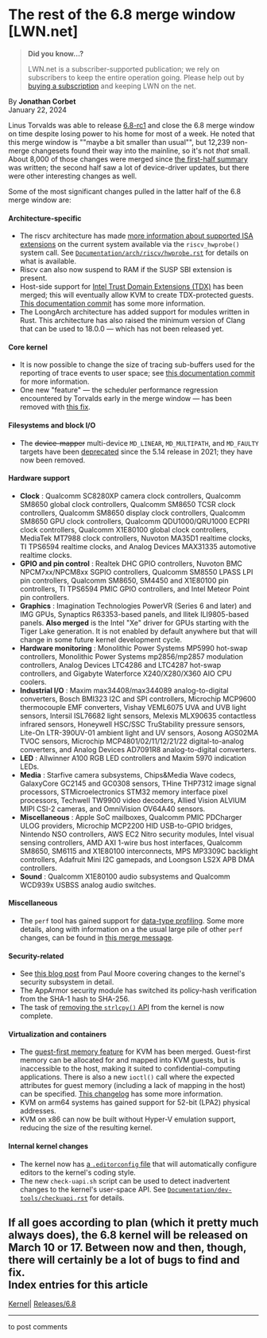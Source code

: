 # The rest of the 6.8 merge window [LWN.net]

> **Did you know...?**
> 
> LWN.net is a subscriber-supported publication; we rely on subscribers to keep the entire operation going. Please help out by [buying a subscription](/Promo/nst-nag4/subscribe) and keeping LWN on the net. 

By **Jonathan Corbet**  
January 22, 2024 

Linus Torvalds was able to release [6.8-rc1](/ml/linux-kernel/CAHk-=wiB4iHTtfZKiy5pC24uOjun4fbj4kSX0=ZnGsOXadMf6g@mail.gmail.com/) and close the 6.8 merge window on time despite losing power to his home for most of a week. He noted that this merge window is ""maybe a bit smaller than usual"", but 12,239 non-merge changesets found their way into the mainline, so it's not _that_ small. About 8,000 of those changes were merged since [the first-half summary](/Articles/957188/) was written; the second half saw a lot of device-driver updates, but there were other interesting changes as well. 

Some of the most significant changes pulled in the latter half of the 6.8 merge window are: 

#### Architecture-specific

  * The riscv architecture has made [more information about supported ISA extensions](https://git.kernel.org/linus/f352a28cc2fb) on the current system available via the `riscv_hwprobe()` system call. See [`Documentation/arch/riscv/hwprobe.rst`](https://www.kernel.org/doc/html/next/arch/riscv/hwprobe.html) for details on what is available. 
  * Riscv can also now suspend to RAM if the SUSP SBI extension is present. 
  * Host-side support for [Intel Trust Domain Extensions (TDX)](https://www.intel.com/content/www/us/en/developer/tools/trust-domain-extensions/overview.html) has been merged; this will eventually allow KVM to create TDX-protected guests. [This documentation commit](https://git.kernel.org/linus/4e1c7dddc717) has some more information. 
  * The LoongArch architecture has added support for modules written in Rust. This architecture has also raised the minimum version of Clang that can be used to 18.0.0 — which has not been released yet. 



#### Core kernel

  * It is now possible to change the size of tracing sub-buffers used for the reporting of trace events to user space; see [this documentation commit](https://git.kernel.org/linus/7c3f48026589) for more information. 
  * One new "feature" — the scheduler performance regression encountered by Torvalds early in the merge window — has been removed with [this fix](https://git.kernel.org/linus/e37617c8e53a). 



#### Filesystems and block I/O

  * The ~~device-mapper~~ multi-device `MD_LINEAR`, `MD_MULTIPATH`, and `MD_FAULTY` targets have been [deprecated](https://git.kernel.org/linus/608f52e30aae) since the 5.14 release in 2021; they have now been removed. 



#### Hardware support

  * **Clock** : Qualcomm SC8280XP camera clock controllers, Qualcomm SM8650 global clock controllers, Qualcomm SM8650 TCSR clock controllers, Qualcomm SM8650 display clock controllers, Qualcomm SM8650 GPU clock controllers, Qualcomm QDU1000/QRU1000 ECPRI clock controllers, Qualcomm X1E80100 global clock controllers, MediaTek MT7988 clock controllers, Nuvoton MA35D1 realtime clocks, TI TPS6594 realtime clocks, and Analog Devices MAX31335 automotive realtime clocks. 
  * **GPIO and pin control** : Realtek DHC GPIO controllers, Nuvoton BMC NPCM7xx/NPCM8xx SGPIO controllers, Qualcomm SM8550 LPASS LPI pin controllers, Qualcomm SM8650, SM4450 and X1E80100 pin controllers, TI TPS6594 PMIC GPIO controllers, and Intel Meteor Point pin controllers. 
  * **Graphics** : Imagination Technologies PowerVR (Series 6 and later) and IMG GPUs, Synaptics R63353-based panels, and Ilitek ILI9805-based panels. **Also merged** is the Intel "Xe" driver for GPUs starting with the Tiger Lake generation. It is not enabled by default anywhere but that will change in some future kernel development cycle. 
  * **Hardware monitoring** : Monolithic Power Systems MP5990 hot-swap controllers, Monolithic Power Systems mp2856/mp2857 modulation controllers, Analog Devices LTC4286 and LTC4287 hot-swap controllers, and Gigabyte Waterforce X240/X280/X360 AIO CPU coolers. 
  * **Industrial I/O** : Maxim max34408/max344089 analog-to-digital converters, Bosch BMI323 I2C and SPI controllers, Microchip MCP9600 thermocouple EMF converters, Vishay VEML6075 UVA and UVB light sensors, Intersil ISL76682 light sensors, Melexis MLX90635 contactless infrared sensors, Honeywell HSC/SSC TruStability pressure sensors, Lite-On LTR-390UV-01 ambient light and UV sensors, Aosong AGS02MA TVOC sensors, Microchip MCP4801/02/11/12/21/22 digital-to-analog converters, and Analog Devices AD7091R8 analog-to-digital converters. 
  * **LED** : Allwinner A100 RGB LED controllers and Maxim 5970 indication LEDs. 
  * **Media** : Starfive camera subsystems, Chips&Media Wave codecs, GalaxyCore GC2145 and GC0308 sensors, THine THP7312 image signal processors, STMicroelectronics STM32 memory interface pixel processors, Techwell TW9900 video decoders, Allied Vision ALVIUM MIPI CSI-2 cameras, and OmniVision OV64A40 sensors. 
  * **Miscellaneous** : Apple SoC mailboxes, Qualcomm PMIC PDCharger ULOG providers, Microchip MCP2200 HID USB-to-GPIO bridges, Nintendo NSO controllers, AWS EC2 Nitro security modules, Intel visual sensing controllers, AMD AXI 1-wire bus host interfaces, Qualcomm SM8650, SM6115 and X1E80100 interconnects, MPS MP3309C backlight controllers, Adafruit Mini I2C gamepads, and Loongson LS2X APB DMA controllers. 
  * **Sound** : Qualcomm X1E80100 audio subsystems and Qualcomm WCD939x USBSS analog audio switches. 



#### Miscellaneous

  * The `perf` tool has gained support for [data-type profiling](/Articles/955709/). Some more details, along with information on a the usual large pile of other `perf` changes, can be found in [this merge message](https://git.kernel.org/linus/9d64bf433c53). 



#### Security-related

  * See [this blog post](https://paul-moore.com/blog/d/2024/01/linux_v68_merge_window.html) from Paul Moore covering changes to the kernel's security subsystem in detail. 
  * The AppArmor security module has switched its policy-hash verification from the SHA-1 hash to SHA-256. 
  * The task of [removing the `strlcpy()` API](/Articles/905777/) from the kernel is now complete. 



#### Virtualization and containers

  * The [guest-first memory feature](/Articles/949277/) for KVM has been merged. Guest-first memory can be allocated for and mapped into KVM guests, but is inaccessible to the host, making it suited to confidential-computing applications. There is also a new `ioctl()` call where the expected attributes for guest memory (including a lack of mapping in the host) can be specified. [This changelog](https://git.kernel.org/linus/6c370dc65374) has some more information. 
  * KVM on arm64 systems has gained support for 52-bit (LPA2) physical addresses. 
  * KVM on x86 can now be built without Hyper-V emulation support, reducing the size of the resulting kernel. 



#### Internal kernel changes

  * The kernel now has [a `.editorconfig` file](https://git.kernel.org/linus/5a602de99797) that will automatically configure editors to the kernel's coding style. 
  * The new `check-uapi.sh` script can be used to detect inadvertent changes to the kernel's user-space API. See [`Documentation/dev-tools/checkuapi.rst`](https://docs.kernel.org/next/dev-tools/checkuapi.html) for details. 



If all goes according to plan (which it pretty much always does), the 6.8 kernel will be released on March 10 or 17. Between now and then, though, there will certainly be a lot of bugs to find and fix.  
Index entries for this article  
---  
[Kernel](/Kernel/Index)| [Releases/6.8](/Kernel/Index#Releases-6.8)  
  


* * *

to post comments 
